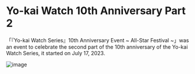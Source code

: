 # Yo-kai Watch 10th Anniversary Part 2
「『Yo-kai Watch Series』10th Anniversary Event ~ All-Star Festival ~」was an event to celebrate the second part of the 10th anniversary of the Yo-kai Watch Series, it started on July 17, 2023.

![image](https://github.com/user-attachments/assets/241cfb57-9626-4565-a496-8b0daeb52585)
